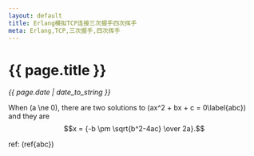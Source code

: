 ```yaml
---
layout: default
title: Erlang模拟TCP连接三次握手四次挥手
meta: Erlang,TCP,三次握手,四次挥手
---
```

# {{ page.title }}
*{{ page.date | date_to_string }}*      

When \(a \ne 0\), there are two solutions to \(ax^2 + bx + c = 0\label{abc}\) and they are   
$$x = {-b \pm \sqrt{b^2-4ac} \over 2a}.$$

   
ref: \(ref{abc}\)


